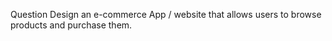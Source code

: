 Question
Design an e-commerce App / website that allows users to browse products and purchase them.


